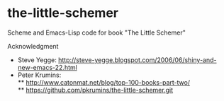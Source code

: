 # the-little-schemer
Scheme and Emacs-Lisp code for book "The Little Schemer"

Acknowledgment

* Steve Yegge: http://steve-yegge.blogspot.com/2006/06/shiny-and-new-emacs-22.html
* Peter Krumins:<br/>
** http://www.catonmat.net/blog/top-100-books-part-two/ <br/>
** https://github.com/pkrumins/the-little-schemer.git
